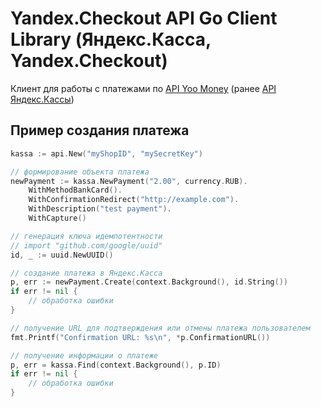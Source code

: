 # Yandex.Checkout API Go Client Library (Яндекс.Касса, Yandex.Checkout)

Клиент для работы с платежами по [API Yoo Money](https://yoomoney.ru/docs/wallet) (ранее [API Яндекс.Кассы](https://kassa.yandex.ru/developers/api?lang=bash))

## Пример создания платежа

```go
kassa := api.New("myShopID", "mySecretKey")

// формирование объекта платежа
newPayment := kassa.NewPayment("2.00", currency.RUB).
	WithMethodBankCard().
	WithConfirmationRedirect("http://example.com").
	WithDescription("test payment").
	WithCapture()

// генерация ключа идемпотентности
// import "github.com/google/uuid"
id, _ := uuid.NewUUID()

// создание платежа в Яндекс.Касса
p, err := newPayment.Create(context.Background(), id.String())
if err != nil {
	// обработка ошибки
}

// получение URL для подтверждения или отмены платежа пользователем
fmt.Printf("Confirmation URL: %s\n", *p.ConfirmationURL())

// получение информации о платеже
p, err = kassa.Find(context.Background(), p.ID)
if err != nil {
	// обработка ошибки
}
```
